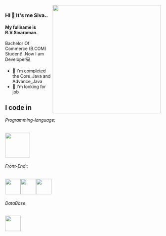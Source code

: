 <img  align="right" width="350" hight="250" src="https://i.pinimg.com/originals/a5/35/60/a53560c8088900e266880f779dacced7.gif"/> 

### HI 👋 It's me Siva..

#### My fullname is R.V.Sivaraman.

Bachelor Of Commerce (B.COM) Student!..Now I am Developer💻

-  🌱 I'm completed the Core_Java and Advance_Java
-   🏢 I'm looking for job

## I code in
###### Programming-language:
<img height="80" width="80" src="https://raw.githubusercontent.com/bablubambal/All_logo_and_pictures/1ac69ce5fbc389725f16f989fa53c62d6e1b4883/programming%20languages/java.svg"/>

###### Front-End::
<img height="50" width="50" src="https://raw.githubusercontent.com/bablubambal/All_logo_and_pictures/1ac69ce5fbc389725f16f989fa53c62d6e1b4883/social%20icons/html5.svg"/><img height="50" width="50" src="https://raw.githubusercontent.com/bablubambal/All_logo_and_pictures/1ac69ce5fbc389725f16f989fa53c62d6e1b4883/social%20icons/css3.svg"/><img height="50" width="50" src="https://raw.githubusercontent.com/bablubambal/All_logo_and_pictures/1ac69ce5fbc389725f16f989fa53c62d6e1b4883/social%20icons/javascript.svg"/>

###### DataBase
<img height="50" width="50" src="https://appbuilderforx.com/static/images/logos/databases/mysql.jpg"/>
